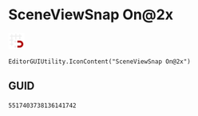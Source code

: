 # SceneViewSnap On@2x
![](/img/SceneViewSnap%20On@2x.png)

``` CSharp
EditorGUIUtility.IconContent("SceneViewSnap On@2x")
```
## GUID
```
5517403738136141742
```

